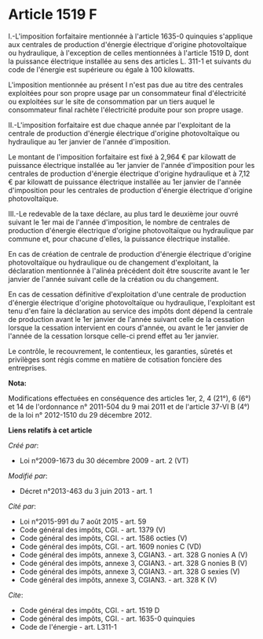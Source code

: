 # Article 1519 F

I.-L'imposition forfaitaire mentionnée à l'article 1635-0 quinquies s'applique aux centrales de production d'énergie
électrique d'origine photovoltaïque ou hydraulique, à l'exception de celles mentionnées à l'article 1519 D, dont la puissance
électrique installée au sens des articles L. 311-1 et suivants du code de l'énergie est supérieure ou égale à 100 kilowatts. 

L'imposition mentionnée au présent I n'est pas due au titre des centrales exploitées pour son propre usage par un
consommateur final d'électricité ou exploitées sur le site de consommation par un tiers auquel le consommateur final rachète
l'électricité produite pour son propre usage. 

II.-L'imposition forfaitaire est due chaque année par l'exploitant de la centrale de production d'énergie électrique
d'origine photovoltaïque ou hydraulique au 1er janvier de l'année d'imposition. 

Le montant de l'imposition forfaitaire est fixé à 2,964 € par kilowatt de puissance électrique installée au 1er janvier de
l'année d'imposition pour les centrales de production d'énergie électrique d'origine hydraulique et à 7,12 € par kilowatt de
puissance électrique installée au 1er janvier de l'année d'imposition pour les centrales de production d'énergie électrique
d'origine photovoltaïque. 

III.-Le redevable de la taxe déclare, au plus tard le deuxième jour ouvré suivant le 1er mai de l'année d'imposition, le
nombre de centrales de production d'énergie électrique d'origine photovoltaïque ou hydraulique par commune et, pour chacune
d'elles, la puissance électrique installée. 

En cas de création de centrale de production d'énergie électrique d'origine photovoltaïque ou hydraulique ou de changement
d'exploitant, la déclaration mentionnée à l'alinéa précédent doit être souscrite avant le 1er janvier de l'année suivant
celle de la création ou du changement. 

En cas de cessation définitive d'exploitation d'une centrale de production d'énergie électrique d'origine photovoltaïque ou
hydraulique, l'exploitant est tenu d'en faire la déclaration au service des impôts dont dépend la centrale de production
avant le 1er janvier de l'année suivant celle de la cessation lorsque la cessation intervient en cours d'année, ou avant le
1er janvier de l'année de la cessation lorsque celle-ci prend effet au 1er janvier. 

Le contrôle, le recouvrement, le contentieux, les garanties, sûretés et privilèges sont régis comme en matière de cotisation
foncière des entreprises.

**Nota:**

Modifications effectuées en conséquence des articles 1er, 2, 4 (21°), 6 (6°) et 14 de l'ordonnance n° 2011-504 du 9 mai 2011
et de l'article 37-VI B (4°) de la loi n° 2012-1510 du 29 décembre 2012.

**Liens relatifs à cet article**

_Créé par_:

  - Loi n°2009-1673 du 30 décembre 2009 - art. 2 (VT)

_Modifié par_:

  - Décret n°2013-463 du 3 juin 2013 - art. 1

_Cité par_:

  - Loi n°2015-991 du 7 août 2015 - art. 59
  - Code général des impôts, CGI. - art. 1379 (V)
  - Code général des impôts, CGI. - art. 1586 octies (V)
  - Code général des impôts, CGI. - art. 1609 nonies C (VD)
  - Code général des impôts, annexe 3, CGIAN3. - art. 328 G nonies A (V)
  - Code général des impôts, annexe 3, CGIAN3. - art. 328 G nonies B (V)
  - Code général des impôts, annexe 3, CGIAN3. - art. 328 G sexies (V)
  - Code général des impôts, annexe 3, CGIAN3. - art. 328 K (V)

_Cite_:

  - Code général des impôts, CGI. - art. 1519 D
  - Code général des impôts, CGI. - art. 1635-0 quinquies
  - Code de l'énergie - art. L311-1
